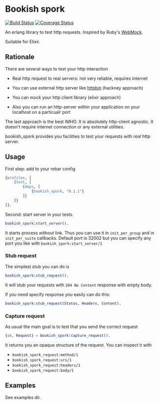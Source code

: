 # Bookish spork

[![Build Status](https://travis-ci.org/tank-bohr/bookish_spork.svg?branch=master)](https://travis-ci.org/tank-bohr/bookish_spork) [![Coverage Status](https://coveralls.io/repos/github/tank-bohr/bookish_spork/badge.svg?branch=master)](https://coveralls.io/github/tank-bohr/bookish_spork?branch=master)

An erlang library to test http requests. Inspired by Ruby's [WebMock](https://github.com/bblimke/webmock).

Suitable for Elixir.

## Rationale


There are several ways to test your http interaction

* Real http request to real servers: not very reliable, requires internet

* You can use external http server like [httpbin](https://httpbin.org/) (hackney approach)

* You can mock your http client library (elixir approach)

* Also you can run an http-server within your application on your localhost on a particualr port

The last approach is the best IMHO. It is absolutely http-client agnostic. It doesn't require internet connection or any external utilities.

bookish_spork provides you facilities to test your requests with *real* http server.


## Usage


First step: add to your rebar config

```erlang
{profiles, [
    {test, [
        {deps, [
            {bookish_spork, "0.1.1"}
        ]}
    ]}
]}.
```

Second: start server in your tests.

```erlang
bookish_spork:start_server().
```

It starts process without link. Thus you can use it in `init_per_group` and in `init_per_suite` callbacks. Default port is 32002 but you can specify any port you like with `bookish_spork:start_server/1`


### Stub request

The simplest stub you can do is

```erlang
bookish_spork:stub_request().
```

It will stub your requests with `204 No Content` response with empty body.

If you need specify response you easily can do this:


```erlang
bookish_spork:stub_request(Status, Headers, Content).
```


### Capture request

As usual the main goal is to test that you send the correct request


```erlang
{ok, Request} = bookish_spork:capture_request().
```

It returns you an opaque structure of the request. You can inspect it with

* `bookish_spork_request:method/1`
* `bookish_spork_request:uri/1`
* `bookish_spork_request:headers/1`
* `bookish_spork_request:body/1`


## Examples

See examples dir.

